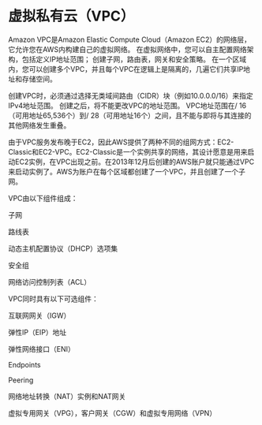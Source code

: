 # 虚拟私有云（VPC）



Amazon VPC是Amazon Elastic Compute Cloud（Amazon EC2）的网络层，它允许您在AWS内构建自己的虚拟网络。 在虚拟网络中，您可以自主配置网络架构，包括定义IP地址范围； 创建子网，路由表，网关和安全策略。 在一个区域内，您可以创建多个VPC，并且每个VPC在逻辑上是隔离的，几遍它们共享IP地址和存储空间。

创建VPC时，必须通过选择无类域间路由（CIDR）块（例如10.0.0.0/16）来指定IPv4地址范围。 创建之后，将不能更改VPC的地址范围。 VPC地址范围在/ 16（可用地址65,536个）到/ 28（可用地址16个）之间，且不能与即将与其连接的其他网络发生重叠。

由于VPC服务发布晚于EC2，因此AWS提供了两种不同的组网方式：EC2-Classic和EC2-VPC。EC2-Classic是一个实例共享的网络，其设计愿意是用来启动EC2实例，在VPC出现之前。在2013年12月后创建的AWS账户就只能通过VPC来启动实例了。AWS为账户在每个区域都创建了一个VPC，并且创建了一个子网。



 VPC由以下组件组成：

子网

路线表

动态主机配置协议（DHCP）选项集

安全组

网络访问控制列表（ACL）



VPC同时具有以下可选组件：

互联网网关（IGW）

弹性IP（EIP）地址

弹性网络接口（ENI）

Endpoints

Peering

网络地址转换（NAT）实例和NAT网关

虚拟专用网关（VPG），客户网关（CGW）和虚拟专用网络（VPN）






